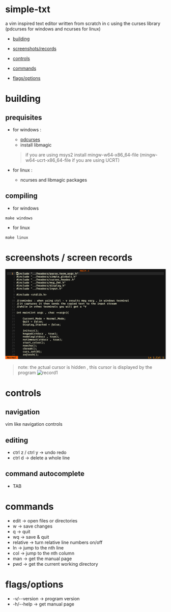 # simple-txt
a vim inspired text editor written from scratch in c using the curses library (pdcurses for windows and ncurses for linux)

* [building](https://github.com/abdelrahman1215/simple-txt?tab=readme-ov-file#building)

* [screenshots/records](https://github.com/abdelrahman1215/simple-txt?tab=readme-ov-file#screenshots--screen-records)

* [controls](https://github.com/abdelrahman1215/simple-txt?tab=readme-ov-file#controls)

* [commands](https://github.com/abdelrahman1215/simple-txt?tab=readme-ov-file#commands)

* [flags/options](https://github.com/abdelrahman1215/simple-txt?tab=readme-ov-file#flagsoptions)

# building
## prequisites
* for windows : 
    * [pdcurses](https://sourceforge.net/projects/pdcurses/)
    * install libmagic
    > if you are using msys2 install mingw-w64-x86_64-file (mingw-w64-ucrt-x86_64-file if you are using UCRT)

* for linux :
    * ncurses and libmagic packages

## compiling
* for windows
```
make windows
```

* for linux
```
make linux
```

# screenshots / screen records
![screenshot1](https://github.com/abdelrahman1215/simple-txt/blob/main/demos/Screenshot%20(7).png)

>note: the actual cursor is hidden , this cursor is displayed by the program
![record1](https://github.com/abdelrahman1215/simple-txt/blob/main/demos/rec.gif?raw=true)

# controls
## navigation
vim like navigation controls
## editing
* ctrl z / ctrl y -> undo redo
* ctrl d -> delete a whole line

## command autocomplete
* TAB

# commands
* edit -> open files or directories
* w -> save changes
* q -> quit
* wq -> save & quit
* relative -> turn relative line numbers on/off
* ln -> jump to the nth line
* col -> jump to the nth column
* man -> get the manual page
* pwd -> get the current working directory

# flags/options
* -v/--version -> program version
* -h/--help -> get manual page

